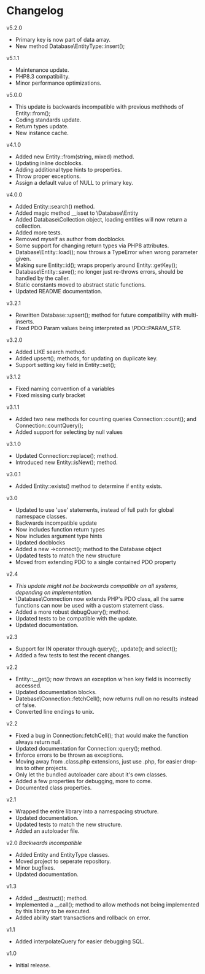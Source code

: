 # Changelog #  
v5.2.0
- Primary key is now part of data array.  
- New method Database\EntityType::insert();  

v5.1.1
- Maintenance update.  
- PHP8.3 compatibility.  
- Minor performance optimizations.  

v5.0.0
- This update is backwards incompatible with previous methhods of Entity::from();  
- Coding standards update.  
- Return types update.  
- New instance cache.  

v4.1.0
- Added new Entity::from(string, mixed) method.  
- Updating inline docblocks.  
- Adding additional type hints to properties.  
- Throw proper exceptions.  
- Assign a default value of NULL to primary key.  

v4.0.0
- Added Entity::search() method.  
- Added magic method __isset to \Database\Entity
- Added Database\Collection object, loading entities will now return a collection.  
- Added more tests.  
- Removed myself as author from docblocks.  
- Some support for changing return types via PHP8 attributes.  
- Database\Entity::load(); now throws a TypeError when wrong parameter given.  
- Making sure Entity::id(); wraps properly around Entity::getKey();  
- Database\Entity::save(); no longer just re-throws errors, should be handled by the caller.  
- Static constants moved to abstract static functions.  
- Updated README documentation.  

v3.2.1
- Rewritten Database::upsert(); method for future compatibility with multi-inserts.  
- Fixed PDO Param values being interpreted as \PDO::PARAM_STR.  

v3.2.0
- Added LIKE search method.  
- Added upsert(); methods, for updating on duplicate key.  
- Support setting key field in Entity::set();  

v3.1.2
- Fixed naming convention of a variables  
- Fixed missing curly bracket  

v3.1.1  
- Added two new methods for counting queries Connection::count(); and Connection::countQuery();
- Added support for selecting by null values

v3.1.0  
- Updated Connection::replace(); method.  
- Introduced new Entity::isNew(); method.  

v3.0.1  
- Added Entity::exists() method to determine if entity exists.  

v3.0  
- Updated to use 'use' statements, instead of full path for global namespace classes.
- Backwards incompatible update
- Now includes function return types
- Now includes argument type hints
- Updated docblocks
- Added a new ->connect(); method to the Database object
- Updated tests to match the new structure
- Moved from extending PDO to a single contained PDO property

v2.4  
- *This update might not be backwards compatible on all systems, depending on implementation.*  
- \Database\Connection now extends PHP's PDO class, all the same functions can now be used with a custom statement class.
- Added a more robust debugQuery(); method.  
- Updated tests to be compatible with the update.  
- Updated documentation.  

v2.3  
- Support for IN operator through query();, update(); and select();  
- Added a few tests to test the recent changes.  

v2.2  
- Entity::__get(); now throws an exception w´hen key field is incorrectly accessed.  
- Updated documentation blocks.  
- Datebase\Connection::fetchCell(); now returns null on no results instead of false.  
- Converted line endings to unix.  

v2.2  
- Fixed a bug in Connection::fetchCell(); that would make the function always return null.  
- Updated documentation for Connection::query(); method.  
- Enforce errors to be thrown as exceptions.  
- Moving away from .class.php extensions, just use .php, for easier drop-ins to other projects.  
- Only let the bundled autoloader care about it's own classes.  
- Added a few properties for debugging, more to come.
- Documented class properties.

v2.1  
- Wrapped the entire library into a namespacing structure.  
- Updated documentation.  
- Updated tests to match the new structure.  
- Added an autoloader file.  

v2.0 *Backwards incompatible*
- Added Entity and EntityType classes.  
- Moved project to seperate repository.  
- Minor bugfixes.  
- Updated documentation.  

v1.3  
- Added __destruct(); method.  
- Implemented a __call(); method to allow methods not being implemented by this library to be executed.  
- Added ability start transactions and rollback on error.  

v1.1  
- Added interpolateQuery for easier debugging SQL.  

v1.0  
- Initial release.  
